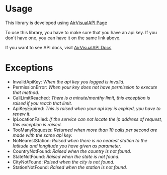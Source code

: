 # **Usage**

This library is developed using [AirVisualAPI Page](https://www.iqair.com/air-pollution-data-api)

To use this library, you have to make sure that you have an api key. If you don't have one, you can have it on the same link above.

If you want to see API docs, visit [AirVisualAPI Docs](https://api-docs.iqair.com/?version=latest)

# Exceptions 

* InvalidApiKey: _When the api key you logged is invalid._
* PermissionError: _When your key does not have permission to execute that method._
* CallLimitReached: _There is a minute/monthy limit, this exception is raised if you reach that limit._
* ApiKeyExpired: _This is raised when your api key is expired, you have to renew it._
* IpLocationFailed: _If the service can not locate the ip address of request, this exception is raised._
* TooManyRequests: _Returned when more than 10 calls per second are made with the same api key._
* NoNearestStation: _Raised when there is no nearest station to the latitude and longitude you have given as parameter._
* CountryNotFound: _Raised when the country is not found._
* StateNotFound: _Raised when the state is not found._
* CityNotFound: _Raised when the city is not found._
* StationNotFound: _Raised when the station is not found._